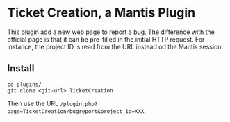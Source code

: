 Ticket Creation, a Mantis Plugin
===============

This plugin add a new web page to report a bug.
The difference with the official page is that it can be pre-filled in the initial HTTP request.
For instance, the project ID is read from the URL instead od the Mantis session.

Install
-------

```
cd plugins/
git clone <git-url> TicketCreation
```

Then use the URL `/plugin.php?page=TicketCreation/bugreport&project_id=XXX`.
